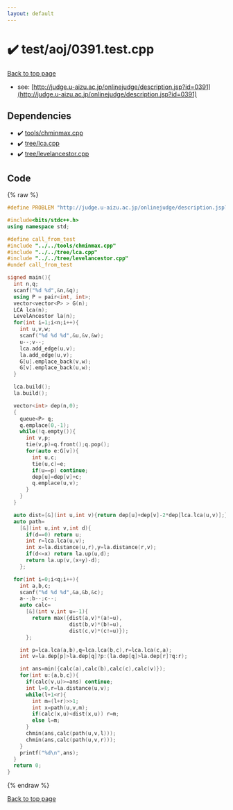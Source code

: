 ```yaml
---
layout: default
---
```


<!-- mathjax config similar to math.stackexchange -->
<script type="text/javascript" async
  src="https://cdnjs.cloudflare.com/ajax/libs/mathjax/2.7.5/MathJax.js?config=TeX-MML-AM_CHTML">
</script>
<script type="text/x-mathjax-config">
  MathJax.Hub.Config({
    TeX: { equationNumbers: { autoNumber: "AMS" }},
    tex2jax: {
      inlineMath: [ ['$','$'] ],
      processEscapes: true
    },
    "HTML-CSS": { matchFontHeight: false },
    displayAlign: "left",
    displayIndent: "2em"
  });
</script>

<script type="text/javascript" src="https://cdnjs.cloudflare.com/ajax/libs/jquery/3.4.1/jquery.min.js"></script>
<script src="https://cdn.jsdelivr.net/npm/jquery-balloon-js@1.1.2/jquery.balloon.min.js" integrity="sha256-ZEYs9VrgAeNuPvs15E39OsyOJaIkXEEt10fzxJ20+2I=" crossorigin="anonymous"></script>
<script type="text/javascript" src="../../../assets/js/copy-button.js"></script>
<link rel="stylesheet" href="../../../assets/css/copy-button.css" />


# :heavy_check_mark: test/aoj/0391.test.cpp


[Back to top page](../../../index.html)

* see: [http://judge.u-aizu.ac.jp/onlinejudge/description.jsp?id=0391](http://judge.u-aizu.ac.jp/onlinejudge/description.jsp?id=0391)


## Dependencies
* :heavy_check_mark: [tools/chminmax.cpp](../../../library/tools/chminmax.cpp.html)
* :heavy_check_mark: [tree/lca.cpp](../../../library/tree/lca.cpp.html)
* :heavy_check_mark: [tree/levelancestor.cpp](../../../library/tree/levelancestor.cpp.html)


## Code
{% raw %}
```cpp
#define PROBLEM "http://judge.u-aizu.ac.jp/onlinejudge/description.jsp?id=0391"

#include<bits/stdc++.h>
using namespace std;

#define call_from_test
#include "../../tools/chminmax.cpp"
#include "../../tree/lca.cpp"
#include "../../tree/levelancestor.cpp"
#undef call_from_test

signed main(){
  int n,q;
  scanf("%d %d",&n,&q);
  using P = pair<int, int>;
  vector<vector<P> > G(n);
  LCA lca(n);
  LevelAncestor la(n);
  for(int i=1;i<n;i++){
    int u,v,w;
    scanf("%d %d %d",&u,&v,&w);
    u--;v--;
    lca.add_edge(u,v);
    la.add_edge(u,v);
    G[u].emplace_back(v,w);
    G[v].emplace_back(u,w);
  }

  lca.build();
  la.build();

  vector<int> dep(n,0);
  {
    queue<P> q;
    q.emplace(0,-1);
    while(!q.empty()){
      int v,p;
      tie(v,p)=q.front();q.pop();
      for(auto e:G[v]){
        int u,c;
        tie(u,c)=e;
        if(u==p) continue;
        dep[u]=dep[v]+c;
        q.emplace(u,v);
      }
    }
  }

  auto dist=[&](int u,int v){return dep[u]+dep[v]-2*dep[lca.lca(u,v)];};
  auto path=
    [&](int u,int v,int d){
      if(d==0) return u;
      int r=lca.lca(u,v);
      int x=la.distance(u,r),y=la.distance(r,v);
      if(d<=x) return la.up(u,d);
      return la.up(v,(x+y)-d);
    };

  for(int i=0;i<q;i++){
    int a,b,c;
    scanf("%d %d %d",&a,&b,&c);
    a--;b--;c--;
    auto calc=
      [&](int v,int u=-1){
        return max({dist(a,v)*(a!=u),
                    dist(b,v)*(b!=u),
                    dist(c,v)*(c!=u)});
      };

    int p=lca.lca(a,b),q=lca.lca(b,c),r=lca.lca(c,a);
    int v=la.dep[p]>la.dep[q]?p:(la.dep[q]>la.dep[r]?q:r);

    int ans=min({calc(a),calc(b),calc(c),calc(v)});
    for(int u:{a,b,c}){
      if(calc(v,u)>=ans) continue;
      int l=0,r=la.distance(u,v);
      while(l+1<r){
        int m=(l+r)>>1;
        int x=path(u,v,m);
        if(calc(x,u)<dist(x,u)) r=m;
        else l=m;
      }
      chmin(ans,calc(path(u,v,l)));
      chmin(ans,calc(path(u,v,r)));
    }
    printf("%d\n",ans);
  }
  return 0;
}

```
{% endraw %}

[Back to top page](../../../index.html)

